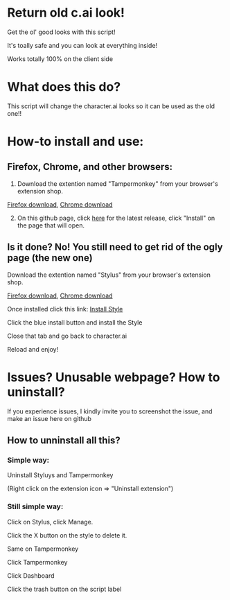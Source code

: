 # Return old c.ai look!
Get the ol' good looks with this script!

It's toally safe and you can look at everything inside!

Works totally 100% on the client side

# What does this do?
This script will change the character.ai looks so it can be used as the old one!!



# How-to install and use:
## Firefox, Chrome, and other browsers:
1. Download the extention named "Tampermonkey" from your browser's extension shop.

[Firefox download](https://addons.mozilla.org/es/firefox/addon/tampermonkey/), 
[Chrome download](https://chromewebstore.google.com/detail/tampermonkey/dhdgffkkebhmkfjojejmpbldmpobfkfo)

2. On this github page, click [here](https://github.com/ismael1222/Return-old-c.ai-look/releases/latest/download/Old.c.ai.user.js) for the latest release, click "Install" on the page that will open.
   
  ## Is it done? **No! You still need to get rid of the ogly page (the new one)**
Download the extention named "Stylus" from your browser's extension shop.

  [Firefox download](https://addons.mozilla.org/es/firefox/addon/styl-us/), 
  [Chrome download](https://chromewebstore.google.com/detail/stylus/clngdbkpkpeebahjckkjfobafhncgmne)
  
  Once installed click this link: [Install Style](https://userstyles.world/style/18410/old-c-ai)

  Click the blue install button and install the Style
  
  Close that tab and go back to character.ai
  
  Reload and enjoy!


  # Issues? Unusable webpage? How to uninstall?

  If you experience issues, I kindly invite you to screenshot the issue, and make an issue here on github

  ## How to unninstall all this?

  ### Simple way:
  Uninstall Styluys and Tampermonkey

(Right click on the extension icon => "Uninstall extension")

  ### Still simple way:
  Click on Stylus, click Manage.

  Click the X button on the style to delete it.

  Same on Tampermonkey

  Click Tampermonkey

  Click Dashboard

  Click the trash button on the script label

